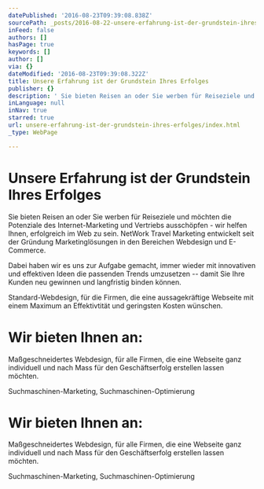 ```yaml
---
datePublished: '2016-08-23T09:39:08.838Z'
sourcePath: _posts/2016-08-22-unsere-erfahrung-ist-der-grundstein-ihres-erfolges.md
inFeed: false
authors: []
hasPage: true
keywords: []
author: []
via: {}
dateModified: '2016-08-23T09:39:08.322Z'
title: Unsere Erfahrung ist der Grundstein Ihres Erfolges
publisher: {}
description: ' Sie bieten Reisen an oder Sie werben für Reiseziele und möchten die Potenziale des Internet-Marketing und Vertriebs ausschöpfen - wir helfen Ihnen, erfolgreich im Web zu sein. NetWork Travel Marketing entwickelt seit der Gründung Marketinglösungen in den Bereichen Webdesign und E-Commerce.'
inLanguage: null
inNav: true
starred: true
url: unsere-erfahrung-ist-der-grundstein-ihres-erfolges/index.html
_type: WebPage

---
```

# Unsere Erfahrung ist der Grundstein Ihres Erfolges

Sie bieten Reisen an oder Sie werben für Reiseziele und möchten die Potenziale des Internet-Marketing und Vertriebs ausschöpfen - wir helfen Ihnen, erfolgreich im Web zu sein. NetWork Travel Marketing entwickelt seit der Gründung Marketinglösungen in den Bereichen Webdesign und E-Commerce.

Dabei haben wir es uns zur Aufgabe gemacht, immer wieder mit innovativen und effektiven Ideen die passenden Trends umzusetzen -- damit Sie Ihre Kunden neu gewinnen und langfristig binden können.

Standard-Webdesign, für die Firmen, die eine aussagekräftige Webseite mit einem Maximum an Effektivtität und geringsten Kosten wünschen.

# Wir bieten Ihnen an:

Maßgeschneidertes Webdesign, für alle Firmen, die eine Webseite ganz individuell und nach Mass für den Geschäftserfolg erstellen lassen möchten.

Suchmaschinen-Marketing, Suchmaschinen-Optimierung

# Wir bieten Ihnen an:

Maßgeschneidertes Webdesign, für alle Firmen, die eine Webseite ganz individuell und nach Mass für den Geschäftserfolg erstellen lassen möchten.

Suchmaschinen-Marketing, Suchmaschinen-Optimierung